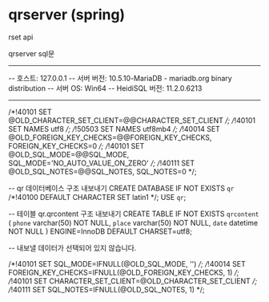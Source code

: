 # qrserver (spring)
rset api

qrserver sql문
-- --------------------------------------------------------
-- 호스트:                          127.0.0.1
-- 서버 버전:                        10.5.10-MariaDB - mariadb.org binary distribution
-- 서버 OS:                        Win64
-- HeidiSQL 버전:                  11.2.0.6213
-- --------------------------------------------------------

/*!40101 SET @OLD_CHARACTER_SET_CLIENT=@@CHARACTER_SET_CLIENT */;
/*!40101 SET NAMES utf8 */;
/*!50503 SET NAMES utf8mb4 */;
/*!40014 SET @OLD_FOREIGN_KEY_CHECKS=@@FOREIGN_KEY_CHECKS, FOREIGN_KEY_CHECKS=0 */;
/*!40101 SET @OLD_SQL_MODE=@@SQL_MODE, SQL_MODE='NO_AUTO_VALUE_ON_ZERO' */;
/*!40111 SET @OLD_SQL_NOTES=@@SQL_NOTES, SQL_NOTES=0 */;


-- qr 데이터베이스 구조 내보내기
CREATE DATABASE IF NOT EXISTS `qr` /*!40100 DEFAULT CHARACTER SET latin1 */;
USE `qr`;

-- 테이블 qr.qrcontent 구조 내보내기
CREATE TABLE IF NOT EXISTS `qrcontent` (
  `phone` varchar(50) NOT NULL,
  `place` varchar(50) NOT NULL,
  `date` datetime NOT NULL
) ENGINE=InnoDB DEFAULT CHARSET=utf8;

-- 내보낼 데이터가 선택되어 있지 않습니다.

/*!40101 SET SQL_MODE=IFNULL(@OLD_SQL_MODE, '') */;
/*!40014 SET FOREIGN_KEY_CHECKS=IFNULL(@OLD_FOREIGN_KEY_CHECKS, 1) */;
/*!40101 SET CHARACTER_SET_CLIENT=@OLD_CHARACTER_SET_CLIENT */;
/*!40111 SET SQL_NOTES=IFNULL(@OLD_SQL_NOTES, 1) */;
